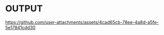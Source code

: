 # OUTPUT






https://github.com/user-attachments/assets/4cad65cb-78ee-4a8d-a5fe-5e17841cdd30














